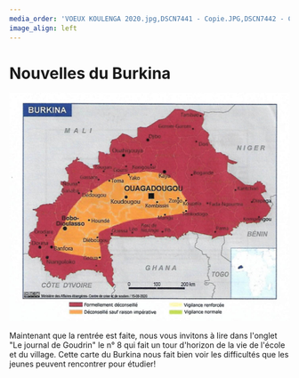 ```yaml
---
media_order: 'VOEUX KOULENGA 2020.jpg,DSCN7441 - Copie.JPG,DSCN7442 - Copie.JPG,DSCN7443 - Copie.JPG,DSCN7440 - Copie.JPG,COURSE PAINLEVE.jpg,Voix de l''ain 31.01.2020.jpg,DSCN7159 - Copie.JPG,2020.07  Inondation 1.JPG,2020.07 Inondation 2.JPG,CM2 2.jpg,VOEUX MAIL.jpg,PHOTO-2021-01-07-11-29-49.jpg,PHOTO-2021-01-07-11-31-27.jpg,PHOTO-2021-01-07-11-31-53.jpg,PHOTO-2021-02-13-10-25-48.jpg,PHOTO-2021-02-13-10-34-28.1jpg.jpg,Chèque cross St Jo 2020.png,Affichette.jpg,IMG_20210704_081937.jpg,IMG_20210704_085726.jpg,IMG_20210704_093700.jpg,Carte Burkina terrorisme 11.2021.jpg'
image_align: left
---
```


# Nouvelles du Burkina

![Carte%20Burkina%20terrorisme%2011.2021](Carte%20Burkina%20terrorisme%2011.2021.jpg "Carte%20Burkina%20terrorisme%2011.2021")

Maintenant que la rentrée est faite, nous vous invitons à lire dans l'onglet "Le journal de Goudrin" le n° 8 qui fait un tour d'horizon de la vie de l'école et du village.
Cette carte du Burkina nous fait bien voir les difficultés que les jeunes peuvent rencontrer pour étudier!